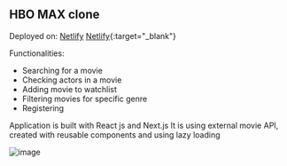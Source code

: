 ## HBO MAX clone

Deployed on: <a href="https://festive-ritchie-52d70c.netlify.app/" target="_blank">Netlify</a> [Netlify](https://festive-ritchie-52d70c.netlify.app/){:target="_blank"}

Functionalities:
- Searching for a movie
- Checking actors in a movie
- Adding movie to watchlist
- Filtering movies for specific genre
- Registering

Application is built with React js and Next.js
It is using external movie API, created with reusable components and using lazy loading

![image](https://user-images.githubusercontent.com/73281734/197754454-dd3c76bb-e29f-475d-a68a-86ca215656d3.png)

